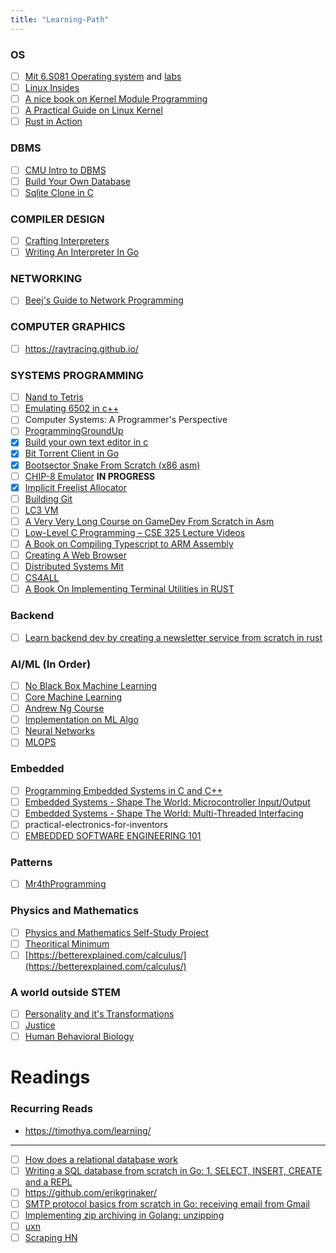 ```yaml
---
title: "Learning-Path"
---
```


### OS
- [ ] [Mit 6.S081 Operating system](https://www.youtube.com/playlist?list=PLTsf9UeqkReZHXWY9yJvTwLJWYYPcKEqK) and [labs](https://pdos.csail.mit.edu/6.S081/2021/labs/)
- [ ] [Linux Insides](https://0xax.gitbooks.io/linux-insides/content/)
- [ ] [A nice book on Kernel Module Programming](https://sysprog21.github.io/lkmpg/)
- [ ] [A Practical Guide on Linux Kernel](https://linux-kernel-labs.github.io/refs/heads/master/lectures/intro.html)
- [ ] [Rust in Action](https://www.manning.com/books/rust-in-action)

### DBMS
- [ ] [CMU Intro to DBMS](https://www.youtube.com/playlist?list=PLSE8ODhjZXjaKScG3l0nuOiDTTqpfnWFf)
- [ ] [Build Your Own Database](https://build-your-own.org/database/)
- [ ] [Sqlite Clone in C](https://cstack.github.io/db_tutorial/)

### COMPILER DESIGN
- [ ] [Crafting Interpreters](http://www.craftinginterpreters.com/contents.html)
- [ ] [Writing An Interpreter In Go](https://interpreterbook.com/)

### NETWORKING
- [ ] [Beej's Guide to Network Programming](https://beej.us/guide/bgnet/html/)

### COMPUTER GRAPHICS
- [ ] https://raytracing.github.io/

### SYSTEMS PROGRAMMING
- [ ] [Nand to Tetris](https://store.steampowered.com/app/1444480/Turing_Complete/)
- [ ] [Emulating 6502 in c++](https://www.youtube.com/watch?v=qJgsuQoy9bc&list=PLLwK93hM93Z13TRzPx9JqTIn33feefl37)
- [ ] Computer Systems: A Programmer's Perspective 
- [ ] [ProgrammingGroundUp](http://nongnu.askapache.com/pgubook/ProgrammingGroundUp-1-0-booksize.pdf)
- [x] [Build your own text editor in c](https://viewsourcecode.org/snaptoken/kilo/)
- [x] [Bit Torrent Client in Go](https://blog.jse.li/posts/torrent/)
- [x] [Bootsector Snake From Scratch (x86 asm)](https://www.youtube.com/watch?v=wQfOYeZDKWk&t=158s)
- [ ] [CHIP-8 Emulator](https://www.youtube.com/watch?v=YvZ3LGaNiS0&list=PLT7NbkyNWaqbyBMzdySdqjnfUFxt8rnU_) **IN PROGRESS**
- [x] [Implicit Freelist Allocator](https://web.stanford.edu/class/archive/cs/cs107/cs107.1186/assign7/)
- [ ] [Building Git](https://shop.jcoglan.com/building-git/)
- [ ] [LC3 VM](https://www.andreinc.net/2021/12/01/writing-a-simple-vm-in-less-than-125-lines-of-c)
- [ ] [A Very Very Long Course on GameDev From Scratch in Asm](https://handmadehero.org/)
- [ ] [Low-Level C Programming – CSE 325 Lecture Videos](https://www.youtube.com/playlist?list=PL3GWPKM6L17H0RyU2o7p9gCnepjSTaHia)
- [ ] [A Book on Compiling Typescript to ARM Assembly](https://keleshev.com/compiling-to-assembly-from-scratch/)
- [ ] [Creating A Web Browser](https://browser.engineering/)
- [ ] [Distributed Systems Mit](https://www.youtube.com/watch?v=cQP8WApzIQQ)
- [ ] [CS4ALL](https://cksystemsteaching.github.io/CS4All/)
- [ ] [A Book On Implementing Terminal Utilities in RUST](https://www.oreilly.com/library/view/command-line-rust/9781098109424/)

### Backend
- [ ] [Learn backend dev by creating a newsletter service from scratch in rust](https://www.zero2prod.com/index.html?country=India&discount_code=SEA60)

### AI/ML (In Order)
- [ ] [No Black Box Machine Learning](https://www.youtube.com/watch?v=vDDjtwQDw2k)
- [ ] [Core Machine Learning](https://www.youtube.com/watch?v=0g-XL0WV2xo)
- [ ] [Andrew Ng Course]( https://in.coursera.org/specializations/machine-learning-introduction)
- [ ] [Implementation on ML Algo](https://youtube.com/playlist?list=PLcWfeUsAys2k_xub3mHks85sBHZvg24Jd)
- [ ] [Neural Networks](https://karpathy.ai/zero-to-hero.html)
- [ ] [MLOPS]( https://in.coursera.org/specializations/machine-learning-engineering-for-production-mlops)

### Embedded
- [ ] [Programming Embedded Systems in C and C++](https://barrgroup.com/embedded-systems/books/programming-embedded-systems)
- [ ] [Embedded Systems - Shape The World: Microcontroller Input/Output](https://www.edx.org/course/embedded-systems-shape-the-world-microcontroller-i)
- [ ] [Embedded Systems - Shape The World: Multi-Threaded Interfacing](https://www.edx.org/course/embedded-systems-shape-the-world-multi-threaded-in)
- [ ] practical-electronics-for-inventors
- [ ] [EMBEDDED SOFTWARE ENGINEERING 101](https://embedded.fm/blog/ese101)

### Patterns
- [ ] [Mr4thProgramming](https://www.youtube.com/@Mr4thProgramming/playlists)

### Physics and Mathematics
- [ ] [Physics and Mathematics Self-Study Project](https://www.diegovera.org/projects)
- [ ] [Theoritical Minimum](https://theoreticalminimum.com/courses)
- [ ] [https://betterexplained.com/calculus/](https://betterexplained.com/calculus/)

### A world outside STEM
- [ ] [Personality and it's Transformations](https://www.youtube.com/playlist?list=PL22J3VaeABQBlN8DUor7SKWCwSghcqlY5)
- [ ] [Justice](https://www.youtube.com/playlist?list=PL30C13C91CFFEFEA6)
- [ ] [Human Behavioral Biology](https://www.youtube.com/playlist?list=PL848F2368C90DDC3D)

# Readings


### Recurring Reads
- https://timothya.com/learning/

---
- [ ] [How does a relational database work](http://coding-geek.com/how-databases-work/ "How does a relational database work")
- [ ] [Writing a SQL database from scratch in Go: 1. SELECT, INSERT, CREATE and a REPL](https://notes.eatonphil.com/database-basics.html)
- [ ] https://github.com/erikgrinaker/
- [ ] [SMTP protocol basics from scratch in Go: receiving email from Gmail](https://notes.eatonphil.com/handling-email-from-gmail-smtp-protocol-basics.html)
- [ ] [Implementing zip archiving in Golang: unzipping](https://notes.eatonphil.com/implementing-zip-in-go-unzipping.html)
- [ ] [uxn](https://wiki.xxiivv.com/site/uxn.html)
- [ ] [Scraping HN](https://github.com/ClickHouse/ClickHouse/issues/29693)
